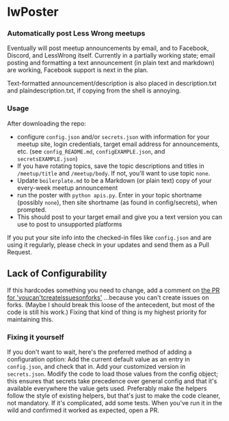 # lwPoster
### Automatically post Less Wrong meetups

Eventually will post meetup announcements by email, and to Facebook, Discord, and LessWrong itself. Currently in a partially working state; email posting and formatting a text announcement (in plain text and markdown) are working, Facebook support is next in the plan.

Text-formatted announcement/description is also placed in description.txt and plaindescription.txt,
if copying from the shell is annoying.

### Usage
After downloading the repo:
- configure `config.json` and/or `secrets.json` with information for your meetup site, login credentials, target email address for announcements, etc. (see `config_README.md`, `configEXAMPLE.json`, and `secretsEXAMPLE.json`)
- If you have rotating topics, save the topic descriptions and titles in `/meetup/title` and `/meetup/body`. If not, you'll want to use topic `none`.
- Update `boilerplate.md` to be a Markdown (or plain text) copy of your every-week meetup announcement
- run the poster with `python apis.py`. Enter in your topic shortname (possibly `none`), then site shortname (as found in config/secrets), when prompted.
- This should post to your target email and give you a text version you can use to post to unsupported platforms

If you put your site info into the checked-in files like `config.json` and are using it regularly, please check in your updates and send them as a Pull Request.

## Lack of Configurability
If this hardcodes something you need to change, add a comment on [the PR for 'youcan'tcreateissuesonforks'](https://github.com/jkopczyn/lwPoster/pull/8) ...because you can't create issues on forks. (Maybe I should break this loose of the antecedent, but most of the code is still his work.) Fixing that kind of thing is my highest priority for maintaining this.

### Fixing it yourself
If you don't want to wait, here's the preferred method of adding a configuration option: Add the current default value as an entry in `config.json`, and check that in. Add your customized version in `secrets.json`. Modify the code to load those values from the config object; this ensures that secrets take precedence over general config and that it's available everywhere the value gets used. Preferably make the helpers follow the style of existing helpers, but that's just to make the code cleaner, not mandatory. If it's complicated, add some tests. When you've run it in the wild and confirmed it worked as expected, open a PR.
